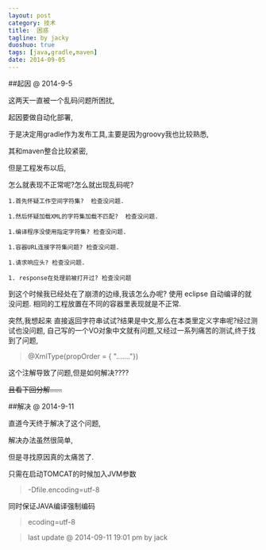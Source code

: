 ```yaml
---
layout: post
category: 技术
title:  困惑
tagline: by jacky
duoshuo: true
tags: [java,gradle,maven]
date: 2014-09-05
---
```


##起因 @ 2014-9-5

这两天一直被一个乱码问题所困扰,

起因要做自动化部署,

<!-- more -->

于是决定用gradle作为发布工具,主要是因为groovy我也比较熟悉,

其和maven整合比较紧密,

但是工程发布以后,

怎么就表现不正常呢?怎么就出现乱码呢? 

    1.首先怀疑工作空间字符集?  检查没问题.

    1.然后怀疑加载XML的字符集加载不匹配?  检查没问题.
     
    1.编译程序没使用指定字符集? 检查没问题.
    
    1.容器URL连接字符集问题? 检查没问题.
    
    1.请求响应头? 检查没问题.
    
    1. response在处理前被打开过? 检查没问题
    
到这个时候我已经处在了崩溃的边缘,我该怎么办呢? 使用 eclipse 自动编译的就没问题.
相同的工程放置在不同的容器里表现就是不正常.

突然,我想起来 直接返回字符串试试?结果是中文,那么在本类里定义字串呢?经过测试也没问题,
自己写的一个VO对象中文就有问题,又经过一系列痛苦的测试,终于找到了问题,

>  @XmlType(propOrder = { "......."})

这个注解导致了问题,但是如何解决????

~~且看下回分解......~~

##解决 @ 2014-9-11

直道今天终于解决了这个问题,

解决办法虽然很简单,

但是寻找原因真的太痛苦了.

只需在启动TOMCAT的时候加入JVM参数

> -Dfile.encoding=utf-8 

同时保证JAVA编译强制编码

> ecoding=utf-8

 > last update @ 2014-09-11 19:01 pm  by jack 
